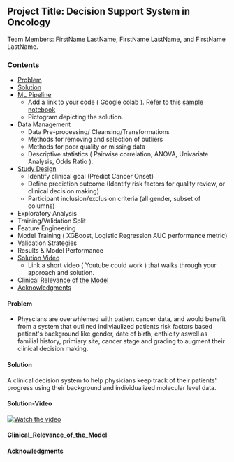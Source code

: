 ## Project Title: Decision Support System in Oncology

Team Members: FirstName LastName, FirstName LastName, and FirstName LastName.

### Contents

* [Problem](#Problem)
* [Solution](#Solution)
* [ML Pipeline](#ML-Pipeline)
  * Add a link to your code ( Google colab ). Refer to this [sample notebook](https://colab.research.google.com/drive/1GFtlNPVoSZ1RHcb2DvUzaLY8mEgdqeAV?usp=sharing)
  * Pictogram depicting the solution.
* Data Management 
  * Data Pre-processing/ Cleansing/Transformations
  * Methods for removing and selection of outliers
  * Methods for poor quality or missing data
  * Descriptive statistics ( Pairwise correlation, ANOVA, Univariate Analysis, Odds Ratio ).
* [Study Design](#Study-Design)
  * Identify clinical goal (Predict Cancer Onset)
  * Define prediction outcome (Identify risk factors for quality review, or clinical decision making)
  * Participant inclusion/exclusion criteria (all gender, subset of columns)
* Exploratory Analysis
* Training/Validation Split
* Feature Engineering
* Model Training ( XGBoost, Logistic Regression AUC performance metric)
* Validation Strategies
* Results & Model Performance
* [Solution Video](#Solution-Video)
  * Link a short video ( Youtube could work ) that walks through your approach and solution.
* [Clinical Relevance of the Model](#Clinical_Relevance_of_the_Model)
* [Acknowledgments](#acknowledgments)

#### Problem
- Physcians are overwhlemed with patient cancer data, and would benefit from a system that outlined indiviaulized patients risk factors based  patient's background like gender, date of birth, enthicity aswell as familial history, primiary site, cancer stage and grading to augment their clinical decision making. 

#### Solution
A clinical decision system to help physicians keep track of their patients' progress using their background and individualized molecular level data.

#### Solution-Video

[![Watch the video](https://github.com/Code-and-Response/Liquid-Prep/blob/master/images/IBM-interview-video-image.png)](https://youtu.be/vOgCOoy_Bx0)


#### Clinical_Relevance_of_the_Model

#### Acknowledgments
